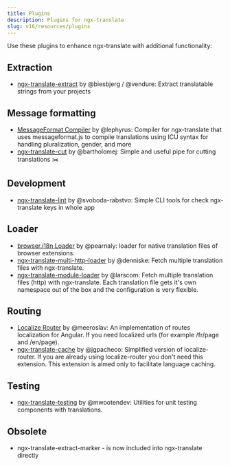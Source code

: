 ```yaml
---
title: Plugins
description: Plugins for ngx-translate
slug: v16/resources/plugins
---
```


Use these plugins to enhance ngx-translate with additional functionality:

## Extraction

* [ngx-translate-extract](https://github.com/vendure-ecommerce/ngx-translate-extract) by @biesbjerg / @vendure: Extract translatable strings from your projects

## Message formatting

* [MessageFormat Compiler](https://github.com/lephyrus/ngx-translate-messageformat-compiler) by @lephyrus: Compiler for ngx-translate that uses messageformat.js to compile translations using ICU syntax for handling pluralization, gender, and more
* [ngx-translate-cut](https://github.com/bartholomej/ngx-translate-cut) by @bartholomej: Simple and useful pipe for cutting translations ✂️

## Development

* [ngx-translate-lint](https://github.com/svoboda-rabstvo/ngx-translate-lint) by @svoboda-rabstvo: Simple CLI tools for check ngx-translate keys in whole app

## Loader

* [browser.i18n Loader](https://github.com/pearnaly/ngx-translate-browser-i18n-loader) by @pearnaly: loader for native translation files of browser extensions.
* [ngx-translate-multi-http-loader](https://github.com/denniske/ngx-translate-multi-http-loader) by @denniske: Fetch multiple translation files with ngx-translate.
* [ngx-translate-module-loader](https://github.com/larscom/ngx-translate-module-loader) by @larscom: Fetch multiple translation files (http) with ngx-translate. Each translation file gets it's own namespace out of the box and the configuration is very flexible.

## Routing

* [Localize Router](https://github.com/Greentube/localize-router) by @meeroslav: An implementation of routes localization for Angular. If you need localized urls (for example /fr/page and /en/page).
* [ngx-translate-cache](https://github.com/jgpacheco/ngx-translate-cache) by @jgpacheco: Simplified version of localize-router. If you are already using localize-router you don't need this extension. This extension is aimed only to facilitate language caching.

## Testing

* [ngx-translate-testing](https://github.com/mwootendev/ngx-translate-plugins/tree/develop/projects/testing) by @mwootendev: Utilities for unit testing components with translations.

## Obsolete

* ngx-translate-extract-marker - is now included into ngx-translate directly

